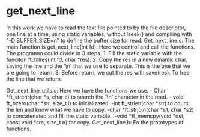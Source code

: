 # get_next_line
In this work we have to read the text file pointed to by the file descriptor, one line at a time, using static variables, without lseek() and compiling with "-D BUFFER_SIZE=n" to define the buffer size for read.
Get_next_line.c:
	The main function is get_next_line(int fd). Here we control and call the functions. The programm could divide in 3 steps.
	1. Fill the static variable with the funciton ft_fillres(int fd, char *res);
	2. Copy the res in a new dinamic char, saving the line and the '\n' that we use to separate. This is the one that we are going to return.
	3. Before return, we cut the res with save(res). To free the line that we return.

Get_next_line_utils.c:
	Here we have the functions we use.
	- Char    *ft_strchr(char *s, char c) to search the '\n' character in the read.
	- void	ft_bzero(char *str, size_t i) to inicializated.
	-int ft_strlen(char *str) to count the len and know what we have to copy.
	-char *ft_strjoin(char *s1, char *s2) to concatenated and fill the static variable.
	I-void *ft_memcpy(void *dst, const void *src, size_t n) for copy.
Get_next_line.h:
	Fo the prototypes of functions.
